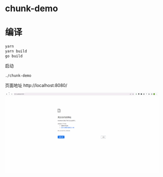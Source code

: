 # chunk-demo

# 编译
```
yarn
yarn build
go build
```
启动
```
./chunk-demo
```
页面地址 http://localhost:8080/

![demo](./demo.gif)